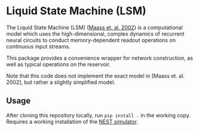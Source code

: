 # Liquid State Machine (LSM)

The Liquid State Machine (LSM) ([Maass et. al. 2002][1]) is a computational model
which uses the high-dimensional, complex dynamics of recurrent neural circuits to
conduct memory-dependent readout operations on continuous input streams.

[1]: http://dx.doi.org/10.1162/089976602760407955

This package provides a convenience wrapper for network construction, as well as typical
operations on the reservoir.

Note that this code does not implement the exact model in [Maass et. al. 2002], but rather a slightly simplified model.

## Usage

After cloning this repository locally, run `pip install .` in the working copy. Requires a working installation of the [NEST simulator](http://www.nest-initiative.org).
